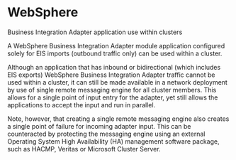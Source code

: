 <!-- image -->

# WebSphere
Business Integration Adapter application use within
clusters

A WebSphere Business Integration Adapter module application
configured
solely for EIS imports (outbound traffic only) can be used within
a cluster.

Although an application that has inbound or bidirectional
(which
includes EIS exports) WebSphere Business Integration Adapter traffic
cannot be used within a cluster, it can still be made available in
a network deployment by use of single remote messaging engine for
all cluster members. This allows for a single point of input entry
for the adapter, yet still allows the applications to accept the input
and run in parallel.

Note, however, that creating a single remote
messaging engine also
creates a single point of failure for incoming adapter input. This
can be counteracted by protecting the messaging engine using an external
Operating System High Availability (HA) management software package,
such as HACMP, Veritas or Microsoft Cluster
Server.